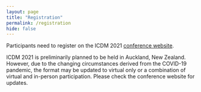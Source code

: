 ```yaml
---
layout: page
title: "Registration"
permalink: /registration
hide: false
---
```


Participants need to register on the ICDM 2021 <a href="https://icdm2021.auckland.ac.nz/">conference website</a>.

ICDM 2021 is preliminarily planned to be held in Auckland, New Zealand. However, due to the changing circumstances derived from the COVID-19 pandemic, the format may be updated to virtual only or a combination of virtual and in-person participation. Please check the conference website for updates. 
